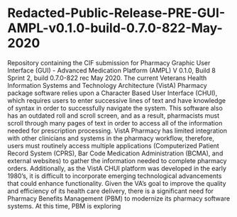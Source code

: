 # Redacted-Public-Release-PRE-GUI-AMPL-v0.1.0-build-0.7.0-822-May-2020
Repository containing the CIF submission for Pharmacy Graphic User Interface (GUI) - Advanced Medication Platform (AMPL) V 0.1.0, Build 8 Sprint 2, build 0.7.0-822 rec May 2020.
The current Veterans Health Information Systems and Technology Architecture (VistA) Pharmacy package software relies upon a Character Based User Interface (CHUI), which requires users to enter successive lines of text and have knowledge of syntax in order to successfully navigate the system. This software also has an outdated roll and scroll screen, and as a result, pharmacists must scroll through many pages of text in order to access all of the information needed for prescription processing. VistA Pharmacy has limited integration with other clinicians and systems in the pharmacy workflow, therefore, users must routinely access multiple applications (Computerized Patient Record System (CPRS), Bar Code Medication Administration (BCMA), and external websites) to gather the information needed to complete pharmacy orders. Additionally, as the VistA CHUI platform was developed in the early 1980’s, it is difficult to incorporate emerging technological advancements that could enhance functionality. Given the VA’s goal to improve the quality and efficiency of its health care delivery, there is a significant need for Pharmacy Benefits Management (PBM) to modernize its pharmacy software systems.
At this time, PBM is exploring 